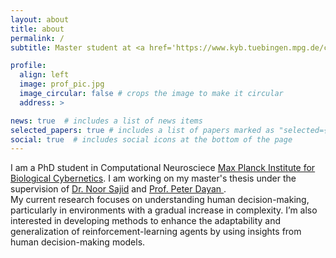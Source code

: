 ```yaml
---
layout: about
title: about
permalink: /
subtitle: Master student at <a href='https://www.kyb.tuebingen.mpg.de/computational-neuroscience'> Max Planck for Biological Cybernetics</a>

profile:
  align: left
  image: prof_pic.jpg
  image_circular: false # crops the image to make it circular
  address: >

news: true  # includes a list of news items
selected_papers: true # includes a list of papers marked as "selected={true}"
social: true  # includes social icons at the bottom of the page
---
```

I am a PhD student in Computational Neurosciece  <a href='https://www.kyb.tuebingen.mpg.de/computational-neuroscience'>Max Planck Institute for Biological Cybernetics</a>. I am working on my master's thesis under the supervision of <a href = "https://www.noorsajid.com/page_1">Dr. Noor Sajid</a> and <a href= "https://www.mpg.de/12309370/biological-cybernetics-dayan">Prof. Peter Dayan </a>. 
<br/>
My current research focuses on understanding human decision-making, particularly in environments with a gradual increase in complexity. I’m also interested in developing methods to enhance the adaptability and generalization of reinforcement-learning agents by using insights from human decision-making models.
<br/>